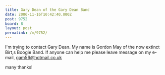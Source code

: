 ```yaml
---
title: Gary Dean of the Gary Dean Band
date: 2006-11-16T10:42:40.000Z
post: 9752
board: 8
layout: post
permalink: /m/9752/
---
```

I'm trying to contact Gary Dean.
My name is Gordon May of the now extinct
Birt,s Boogie Band.
If anyone can help me please leave message on
my e-mail,
gam56@hotmail.co.uk 

many thanks!
